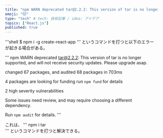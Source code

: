 ```yaml
---
title: "npm WARN deprecated tar@2.2.2: This version of tar is no longer..."
emoji: "🐱"
type: "tech" # tech: 技術記事 / idea: アイデア
topics: ["React.js"]
published: true
---
```


'''shell
$ npm i -g create-react-app 
'''
というコマンドを打つと以下のエラーが起きる場合がある。

'''
npm WARN deprecated tar@2.2.2: This version of tar is no longer supported, and will not receive security updates. Please upgrade asap.

changed 67 packages, and audited 68 packages in 703ms

4 packages are looking for funding
  run `npm fund` for details

2 high severity vulnerabilities

Some issues need review, and may require choosing
a different dependency.

Run `npm audit` for details.
'''

これは、
'''
npm i tar      
'''
というコマンドを打つと解決できる。